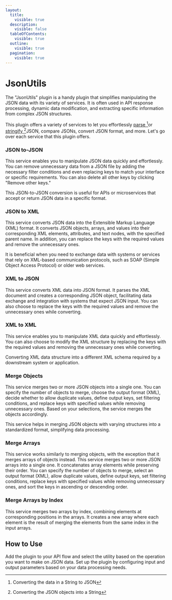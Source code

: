 ```yaml
---
layout:
  title:
    visible: true
  description:
    visible: false
  tableOfContents:
    visible: true
  outline:
    visible: true
  pagination:
    visible: true
---
```


# JsonUtils

The "JsonUtils" plugin is a handy plugin that simplifies manipulating the JSON data with its variety of services. It is often used in API response processing, dynamic data modification, and extracting specific information from complex JSON structures.

This plugin offers a variety of services to let you effortlessly [parse ](#user-content-fn-1)[^1]or [stringify ](#user-content-fn-2)[^2]JSON, compare JSONs, convert JSON format, and more. Let's go over each service that this plugin offers.

### JSON to-JSON

This service enables you to manipulate JSON data quickly and effortlessly. You can remove unnecessary data from a JSON file by adding the necessary filter conditions and even replacing keys to match your interface or specific requirements. You can also delete all other keys by clicking "Remove other keys."&#x20;

This JSON-to-JSON conversion is useful for APIs or microservices that accept or return JSON data in a specific format.

### JSON to XML

This service converts JSON data into the Extensible Markup Language (XML) format. It converts JSON objects, arrays, and values into their corresponding XML elements, attributes, and text nodes, with the specified parent name. In addition, you can replace the keys with the required values and remove the unnecessary ones.

It is beneficial when you need to exchange data with systems or services that rely on XML-based communication protocols, such as SOAP (Simple Object Access Protocol) or older web services.

### XML to JSON

This service converts XML data into JSON format. It parses the XML document and creates a corresponding JSON object, facilitating data exchange and integration with systems that expect JSON input. You can also choose to replace the keys with the required values and remove the unnecessary ones while converting.

### XML to XML

This service enables you to manipulate XML data quickly and effortlessly. You can also choose to modify the XML structure by replacing the keys with the required values and removing the unnecessary ones while converting.

Converting XML data structure into a different XML schema required by a downstream system or application.

### Merge Objects

This service merges two or more JSON objects into a single one. You can specify the number of objects to merge, choose the output format (XML), decide whether to allow duplicate values, define output keys, set filtering conditions, and replace keys with specified values while removing unnecessary ones. Based on your selections, the service merges the objects accordingly.

This service helps in merging JSON objects with varying structures into a standardized format, simplifying data processing.

### Merge Arrays

This service works similarly to merging objects, with the exception that it merges arrays of objects instead. This service merges two or more JSON arrays into a single one. It concatenates array elements while preserving their order. You can specify the number of objects to merge, select an output format (XML), allow duplicate values, define output keys, set filtering conditions, replace keys with specified values while removing unnecessary ones, and sort the keys in ascending or descending order.

### Merge Arrays by Index

This service merges two arrays by index, combining elements at corresponding positions in the arrays. It creates a new array where each element is the result of merging the elements from the same index in the input arrays.



## How to Use

Add the plugin to your API flow and select the utility based on the operation you want to make on JSON data. Set up the plugin by configuring input and output parameters based on your data processing needs.

[^1]: Converting the data in a String to JSON

[^2]: Converting the JSON objects into a String
